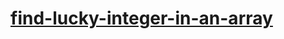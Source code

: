 # [find-lucky-integer-in-an-array](https://leetcode-cn.com/problems/find-lucky-integer-in-an-array)
